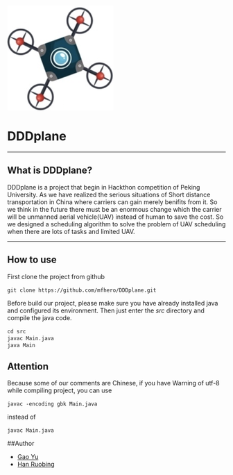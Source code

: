 ![DDDplane](https://github.com/drcut/DDDplane/blob/master/icon/DDDplane-icon.png?raw=true)
# DDDplane
***
## What is DDDplane?
  DDDplane is a project that begin in Hackthon competition of Peking University. As we have realized  the serious situations
   of Short distance transportation in China where carriers can gain merely benifits from it. 
   So we think in the future there must be an enormous change which the carrier will be unmanned aerial vehicle(UAV) instead of human 
   to save the cost. So we designed a scheduling algorithm to solve the problem of UAV scheduling
   when there are lots of tasks and limited UAV.
***
## How to use
First clone the project from github
```
git clone https://github.com/mfhero/DDDplane.git
```
Before build our project, please make sure you have already installed java and configured its 
environment. Then just enter the *src* directory and compile the java code.
```
cd src
javac Main.java
java Main
```
## Attention
Because some of our comments are Chinese, if you have Warning of utf-8 while compiling project,
you can use 
```
javac -encoding gbk Main.java
```
instead of 
```
javac Main.java
```

##Author
* [Gao Yu](https://github.com/mfhero)
* [Han Ruobing](https://github.com/drcut)
